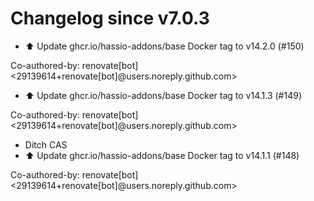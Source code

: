 # Changelog since v7.0.3
- ⬆️ Update ghcr.io/hassio-addons/base Docker tag to v14.2.0 (#150)

Co-authored-by: renovate[bot] <29139614+renovate[bot]@users.noreply.github.com> 
- ⬆️ Update ghcr.io/hassio-addons/base Docker tag to v14.1.3 (#149)

Co-authored-by: renovate[bot] <29139614+renovate[bot]@users.noreply.github.com> 
- Ditch CAS 
- ⬆️ Update ghcr.io/hassio-addons/base Docker tag to v14.1.1 (#148)

Co-authored-by: renovate[bot] <29139614+renovate[bot]@users.noreply.github.com> 
